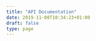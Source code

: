 ```yaml
---
title: "API Documentation"
date: 2019-11-08T10:34:23+01:00
draft: false
type: page
---
```


<link rel="stylesheet" href="https://cdnjs.cloudflare.com/ajax/libs/swagger-ui/3.24.2/swagger-ui.css" integrity="sha256-Dw3/dQaA/3PKkN2b3agvmpPhItQwRBufnIRmCYo2vo0=" crossorigin="anonymous" />
<script src="//unpkg.com/swagger-ui-dist@3/swagger-ui-bundle.js"></script>

<div id="swagger-ui"></div>

<script>
  const ui = SwaggerUIBundle({
    url: "/api.yml",
    dom_id: '#swagger-ui',
    presets: [
      SwaggerUIBundle.presets.apis,
      SwaggerUIBundle.SwaggerUIStandalonePreset
    ],
  })
</script>

<style>
    .information-container{
        display: none
    }
    .swagger-ui .wrapper{
        padding-left: 0px!important;
        padding-right: 0px!important;
    }
    .swagger-ui section.col-12{
        padding-left: 0px!important;
        padding-right: 0px!important;
    }
</style>